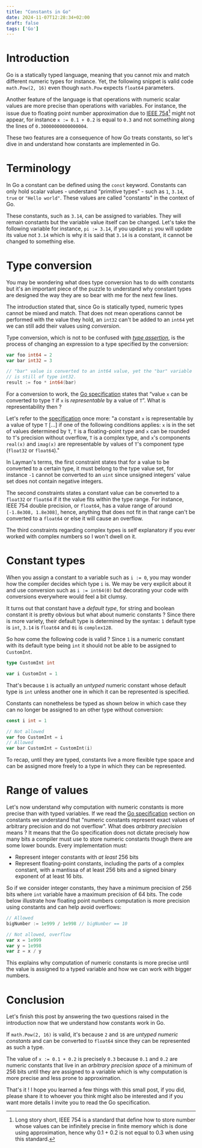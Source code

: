 ```yaml
---
title: "Constants in Go"
date: 2024-11-07T12:28:34+02:00
draft: false
tags: ['Go']
---
```

# Introduction
<!--start-summary-->

Go is a statically typed language, meaning that you cannot mix and match different numeric types for instance.  Yet, the following snippet is valid code  `math.Pow(2, 16)` even though `math.Pow` expects `float64` parameters.

Another feature of the language is that operations with numeric scalar values are more precise than operations with variables. For instance, the issue due to floating point number approximation due to [IEEE 754](https://en.wikipedia.org/wiki/IEEE_754)[^1] might not appear, for instance `x := 0.1 + 0.2` is equal to `0.3` and not something along the lines of `0.30000000000000004`. 

These two features are a consequence of how Go treats constants, so let's dive in and understand how constants are implemented in Go.



# Terminology

In Go a constant can be defined using the `const` keyword. Constants can only hold scalar values - understand "primitive types" - such as `1`, `3.14`, `true` or `"Hello world"`. These values are called "constants" in the context of Go.

These constants, such as `3.14`, can be assigned to variables. They will remain constants but the variable value itself can be changed. Let's take the following variable for instance, `pi := 3.14`, if you update `pi` you will update its value not `3.14` which is why it is said that `3.14` is a constant, it cannot be changed to something else.



# Type conversion

You may be wondering what does type conversion has to do with constants but it's an important piece of the puzzle to understand why constant types are designed the way they are so bear with me for the next few lines.

The introduction stated that, since Go is statically typed, numeric types cannot be mixed and match. That does not mean operations cannot be performed with the value they hold, an `int32` can't be added to an `int64` yet we can still add their values using *conversion*. 

Type conversion, which is not to be confused with *[type assertion](https://go.dev/ref/spec#Type_assertions)*, is the process of changing an expression to a type specified by the conversion:

```go
var foo int64 = 2
var bar int32 = 3

// "bar" value is converted to an int64 value, yet the "bar" variable
// is still of type int32.
result := foo * int64(bar)
```

For a conversion to work, the [Go specification](https://go.dev/ref/spec#Conversions) states that “value `x` can be converted to type `T` if `x` is *representable* by a value of `T`”. What is representability then ?  

Let's refer to the [specification](https://go.dev/ref/spec#Representability) once more: "a constant `x` is representable by a value of type `T` [...] if one of the following conditions applies: `x` is in the set of values determined by `T`, `T` is a floating-point type and `x` can be rounded to `T`'s precision without overflow, `T` is a complex type, and `x`'s components `real(x)` and `imag(x)` are representable by values of `T`'s component type (`float32` or `float64`)."

In Layman's terms, the first constraint states that for a value to be converted to a certain type, it must belong to the type value set, for instance `-1` cannot be converted to an `uint` since unsigned integers' value set does not contain negative integers. 

The second constraints states a constant value can be converted to a `float32` or `float64` if it the value fits within the type range. For instance, IEEE 754 double precision, or `float64`, has a value range of around `[-1.8e308, 1.8e308]`, hence, anything that does not fit in that range can't be converted to a `float64` or else it will cause an overflow. 

The third constraints regarding complex types is self explanatory if you ever worked with complex numbers so I won't dwell on it.



# Constant types

When you assign a constant to a variable such as `i := 0`, you may wonder how the compiler decides which type `i` is. We may be very explicit about it and use conversion such as `i := int64(0)` but decorating your code with conversions everywhere would feel a bit clumsy.

It turns out that constant have a *default type*, for string and boolean constant it is pretty obvious but what about numeric constants ? Since there is more variety, their default type is determined by the syntax: `1` default type is `int`, `3.14` is `float64` and `0i` is `complex128`.

So how come the following code is valid ? Since `1` is a numeric constant with its default type being `int` it should not be able to be assigned to `CustomInt`.

```go
type CustomInt int

var i CustomInt = 1
```

That's because `1` is actually an *untyped* numeric constant whose default type is `int` unless another one in which it can be represented is specified.

Constants can nonetheless be typed as shown below in which case they can no longer be assigned to an other type without conversion:

```go
const i int = 1

// Not allowed
var foo CustomInt = i
// Allowed
var bar CustomInt = CustomInt(i)
```

To recap, until they are typed, constants live a more flexible type space and can be assigned more freely to a type in which they can be represented.



# Range of values

Let's now understand why computation with numeric constants is more precise than with typed variables. If we read the [Go specification](https://go.dev/ref/spec#Constants) section on constants we understand that "numeric constants represent exact values of arbitrary precision and do not overflow". What does *arbitrary precision* means ? It means that the Go specification does not dictate precisely how many bits a compiler must use to store numeric constants though there are some lower bounds. Every implementation must:

- Represent integer constants with *at least* 256 bits
- Represent floating-point constants, including the parts of a complex constant, with a mantissa of at least 256 bits and a signed binary exponent of at least 16 bits.

So if we consider integer constants, they have a minimum precision of 256 bits where `int` variable have a maximum precision of 64 bits.  The code below illustrate how floating point numbers computation is more precision using constants and can help avoid overflows:

```go
// Allowed
bigNumber := 1e999 / 1e998 // bigNumber == 10

// Not allowed, overflow
var x = 1e999
var y = 1e998
var z = x / y
```

This explains why computation of numeric constants is more precise until the value is assigned to a typed variable and how we can work with bigger numbers.



# Conclusion

Let's finish this post by answering the two questions raised in the introduction now that we understand how constants work in Go.

If `math.Pow(2, 16)` is valid, it's because `2` and `16` are *untyped numeric constants* and can be converted to `float64` since they can be represented as such a type.

The value of `x := 0.1 + 0.2` is precisely `0.3` because `0.1` and `0.2` are numeric constants that live in an *arbitrary precision space* of a minimum of 256 bits until they are assigned to a variable which is why computation is more precise and less prone to approximation.

That's it ! I hope you learned a few things with this small post, if you did, please share it to whoever you think might also be interested and if you want more details I invite you to read the Go specification.


[^1]: Long story short, IEEE 754 is a standard that define how to store number whose values can be infinitely precise in finite memory which is done using approximation, hence why 0.1 + 0.2 is not equal to 0.3 when using this standard.
